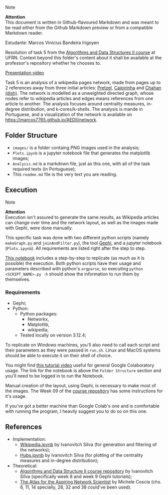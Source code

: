 > [!NOTE] 
> **Attention**  
> This document is written in Github-flavoured Markdown and was meant to be read either from the Github Markdown preview or from a compatible Markdown reader.

Estudante: Marcos Vinícius Bandeira Irigoyen

Resolution of task 5 from the [Algorithms and Data Structures II course](https://github.com/ivanovitchm/datastructure) at UFRN. Context beyond this folder's content about it shall be available at the professor's repository whether he chooses to.

[Presentation video](https://youtu.be/O7d9CHqGKp4)

Task 5 is an analysis of a wikipedia pages network, made from pages up to 2 references away from three initial articles: [Pretzel](https://en.wikipedia.org/wiki/Pretzel), [Caipirinha](https://en.wikipedia.org/wiki/Caipirinha) and [Chahan (dish)](https://en.wikipedia.org/wiki/Chahan_(dish)). The network is modelled as a unweighted directed graph, whose nodes refer to wikipedia articles and edges means references from one article to another. The analysis focuses around centrality measures, in-degree distribution, and k-cores/k-shells. The analysis is mande in Portuguese, and a visualization of the network is available on https://marcos7765.github.io/AEDII/network.

## Folder Structure
- `images/` is a folder containg PNG images used in the analysis;
- `Plots.ipynb` is a jupyter notebook file that generates the matplotlib images;
- `Analysis.md` is a markdown file, just as this one, with all of the task required texts (in Portuguese);
- This `readme.md` file is the very text you are reading.

## Execution
> [!NOTE] 
> **Attention**  
> Execution isn't assured to generate the same results, as Wikipedia articles can change over time and the network layout, as well as the images made with Gephi, were done manually.

This specific task was done with two different python scripts (namely `makeGraph.py` and `joinAndFilter.py`), the tool [Gephi](https://gephi.org/), and a jupyter notebook (`Plots.ipynb`). All requirements are listed right after the step to step.

[This notebook](https://drive.google.com/file/d/176yqX3XCb4SOsYQtYFL6xZYJGTLfrYIw/view?usp=sharing) includes a step-by-step to replicate (as much as it is possible) the execution. Both python scripts have their usage and parameters described with python's `argparse`, so executing `python <SCRIPT_NAME>.py -h` should show the information to run them by themselves.

### Requirements
- Gephi;
- Python:
  - Python packages:
       - Networkx,
       - Matplotlib,
       - wikipedia;
  - Tested locally on version 3.12.4;

To replicate on Windows machines, you'll also need to call each script and their parameters as they were passed in `run.sh`. Linux and MacOS systems should be able to execute it on their shell of choice.

You might find [this tutorial video](https://youtu.be/RLYoEyIHL6A) useful for general Google Colaboratory usage. The link for the notebook is above the `Folder Structure` section and you'll need to be logged in to run the Notebook.

Manual creation of the layout, using Gephi, is necessary to make most of the images. The Week 09 of the [course repository](https://github.com/ivanovitchm/datastructure/tree/main) has some instructions for it's usage.

If you've got a better machine than Google Colab's one and is comfortable with running the program, I heavily suggest you to do so on this one.

## References
- Implementation:
    - [Wikipedia.ipynb](https://github.com/ivanovitchm/datastructure/blob/main/lessons/week_09/Wikipedia.ipynb) by Ivanovitch Silva (for generation and filtering of the networks);
    - [Hubs.ipynb](https://github.com/ivanovitchm/datastructure/blob/main/lessons/week_08/Hubs.ipynb) by Ivanovitch Silva (for plotting of the centrality measures and in-degree distribution);
- Theoretical:
    - [Algorithms and Data Structure II course repository](https://github.com/ivanovitchm/datastructure/tree/main) by Ivanovitch Silva (specifically week 8 and week 9 Gephi tutorials);
    - [The Atlas for the Aspiring Network Scientist](https://www.networkatlas.eu/) by Michele Coscia (chs. 6, 11, 14 specially, 28, 32 and 38 could've been used).